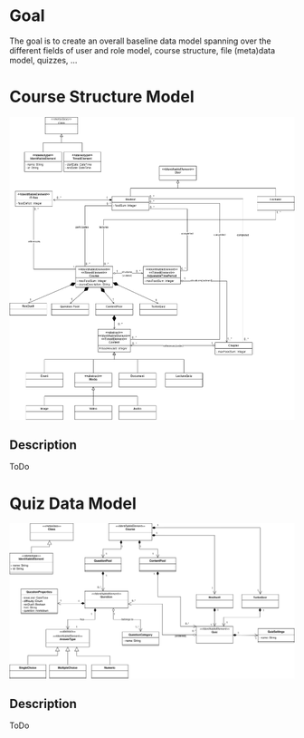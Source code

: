 # Goal

The goal is to create an overall baseline data model spanning over the different fields of user and role model, course structure, file (meta)data model, quizzes, ...

# Course Structure Model

![CourseStructureModel](./Images/Architecture/DataModel_CourseStructure.png)


## Description

ToDo


# Quiz Data Model

![CourseStructureModel](./Images/Architecture/DataModel_Quiz.png)

## Description

ToDo
